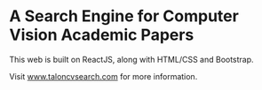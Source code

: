 # A Search Engine for Computer Vision Academic Papers

This web is built on ReactJS, along with HTML/CSS and Bootstrap.

Visit www.taloncvsearch.com for more information.
